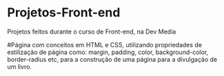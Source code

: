 # Projetos-Front-end
Projetos feitos durante o curso de Front-end, na Dev Media

#Página com conceitos em HTML e CSS, utilizando propriedades de estilização de 
página como: margin, padding, color, background-color, border-radius etc, para 
a construção de uma página para a divulgação de um livro.
